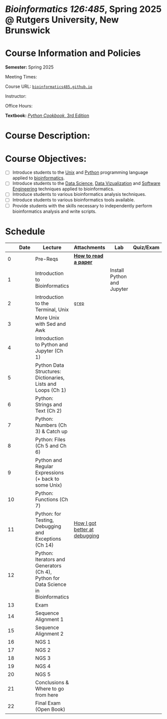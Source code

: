# *Bioinformatics 126:485*, Spring 2025 @ Rutgers University, New Brunswick

# Course Information and Policies

**Semester:** Spring 2025

Meeting Times:

Course URL: [`bioinformatics485.github.io`](http://bioinformatics485.github.io)

Instructor:

Office Hours:

**Textbook:** [*Python Cookbook*, 3rd Edition](https://www.oreilly.com/library/view/python-cookbook-3rd/9781449357337/)

# Course Description:

# Course Objectives:
- [ ] Introduce students to the [Unix](https://en.wikipedia.org/wiki/Unix) and [Python](https://en.wikipedia.org/wiki/Python_(programming_language)) programming language applied to [bioinformatics](https://en.wikipedia.org/wiki/Bioinformatics).
- [ ] Introduce students to the [Data Science](https://en.wikipedia.org/wiki/Data_science), [Data Vizualization](https://en.wikipedia.org/wiki/Data_and_information_visualization) and [Software Engineering](https://en.wikipedia.org/wiki/Software_engineering) techniques applied to bioinformatics.
- [ ] Introduce students to various bioinformatics analysis techniques.
- [ ] Introduce students to various bioinformatics tools available.
- [ ] Provide students with the skills necessary to independently perform bioinformatics analysis and write scripts.

# Schedule

|  | Date | Lecture                        | Attachments         | Lab                        | Quiz/Exam |
| ---- | ---- | ------------------------------ | ------------------- | -------------------------- | --------- |
| 0    |      | Pre-Reqs                       | [**How to read a paper**](https://web.stanford.edu/class/ee384m/Handouts/HowtoReadPaper.pdf) |                            |           |
| 1    |      | Introduction to Bioinformatics |                     | Install Python and Jupyter |           |
| 2  |  | Introduction to the Terminal, Unix                   | [`grep`](https://wizardzines.com/comics/grep/) |  |  |
| 3  |  | More Unix with Sed and Awk                              |  |  |  |
| 4  |  | Introduction to Python and Jupyter (Ch 1)            |  |  |
| 5  |  | Python Data Structures: Dictionaries, Lists and Loops (Ch 1)   |  |  |
| 6  |  | Python: Strings and Text (Ch 2)                       |  |  |  |
| 7  |  | Python: Numbers (Ch 3) & Catch up                                |  |  |  |
| 8  |  | Python: Files (Ch 5 and Ch 6)                         |  |  |  |
| 9  |  | Python and Regular Expressions (+ back to some Unix)                      |  |  |  |
| 10 |  | Python: Functions (Ch 7)                              |  |  |  |
| 11 |  | Python: for Testing, Debugging and Exceptions (Ch 14) | [How I got better at debugging](https://wizardzines.com/comics/better-at-debugging/) |  |
| 12 |  | Python: Iterators and Generators (Ch 4), Python for Data Science in Bioinformatics              |  |  |  |
| 13 |  | Exam                                                 |  |  |  |
| 14 |  | Sequence Alignment 1                                 |  |  |  |
| 15 |  | Sequence Alignment 2                                 |  |  |  |
| 16 |  | NGS 1                                                |  |  |  |
| 17 |  | NGS 2                                                |  |  |  |
| 18 |  | NGS 3                                                |  |  |  |
| 19 |  | NGS 4                                                |  |  |  |
| 20 |  | NGS 5                                                |  |  |  |
| 21 |  | Conclusions & Where to go from here                  |  |  |  |
| 22 |  | Final Exam (Open Book)                               |  |  |  |
